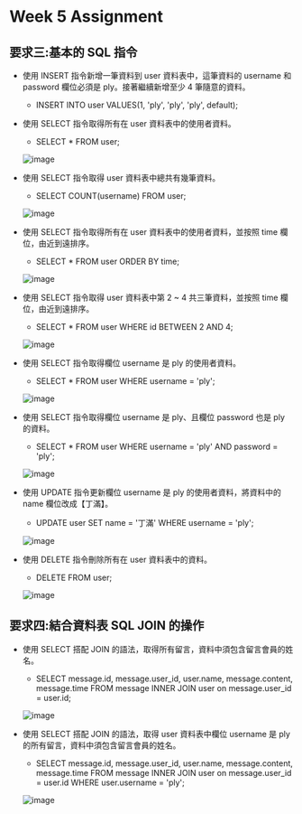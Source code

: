 Week 5 Assignment 
======
要求三:基本的 SQL 指令
------

* 使用 INSERT 指令新增一筆資料到 user 資料表中，這筆資料的 username 和 password 欄位必須是 ply。接著繼續新增至少 4 筆隨意的資料。  
  * INSERT INTO user VALUES(1, 'ply', 'ply', 'ply', default);

* 使用 SELECT 指令取得所有在 user 資料表中的使用者資料。  
  * SELECT * FROM user;

  ![image](https://user-images.githubusercontent.com/77286388/112092774-27619900-8bd3-11eb-9f28-0f0529a2a5df.png)

* 使用 SELECT 指令取得 user 資料表中總共有幾筆資料。<br>
  * SELECT COUNT(username) FROM user;
  
  ![image](https://user-images.githubusercontent.com/77286388/112093355-3ac13400-8bd4-11eb-8486-d48a0be1939b.png)

* 使用 SELECT 指令取得所有在 user 資料表中的使用者資料，並按照 time 欄位，由近到遠排序。<br>
  * SELECT * FROM user ORDER BY time;
  
  ![image](https://user-images.githubusercontent.com/77286388/112093866-26ca0200-8bd5-11eb-94cf-c705f464e005.png)

* 使用 SELECT 指令取得 user 資料表中第 2 ~ 4 共三筆資料，並按照 time 欄位，由近到遠排序。<br>
  * SELECT * FROM user WHERE id BETWEEN 2 AND 4;
  
  ![image](https://user-images.githubusercontent.com/77286388/112094477-4c0b4000-8bd6-11eb-84fd-6f35f244e00c.png)
  
* 使用 SELECT 指令取得欄位 username 是 ply 的使用者資料。<br>
  * SELECT * FROM user WHERE username = 'ply';
  
  ![image](https://user-images.githubusercontent.com/77286388/112094603-955b8f80-8bd6-11eb-9f83-be1f600cc71e.png)
  
* 使用 SELECT 指令取得欄位 username 是 ply、且欄位 password 也是 ply 的資料。<br>
  * SELECT * FROM user WHERE username = 'ply' AND password = 'ply';
  
  ![image](https://user-images.githubusercontent.com/77286388/112094982-bcb25c80-8bd6-11eb-8630-e3948f5a291b.png)

* 使用 UPDATE 指令更新欄位 username 是 ply 的使用者資料，將資料中的 name 欄位改成【丁滿】。<br>
  * UPDATE user SET name = '丁滿' WHERE username = 'ply';

  ![image](https://user-images.githubusercontent.com/77286388/112095544-a789fd80-8bd7-11eb-89cd-caaff0b915de.png)
  
* 使用 DELETE 指令刪除所有在 user 資料表中的資料。<br>
   * DELETE FROM user;
   
   ![image](https://user-images.githubusercontent.com/77286388/112115365-107f6e80-8bf4-11eb-8714-5ee55ebfe66f.png)
   
   
要求四:結合資料表 SQL JOIN 的操作 
------
* 使用 SELECT 搭配 JOIN 的語法，取得所有留言，資料中須包含留言會員的姓名。<br>
  * SELECT message.id, message.user_id, user.name, message.content, message.time
	FROM message 
	INNER JOIN user on message.user_id = user.id;
  
  ![image](https://user-images.githubusercontent.com/77286388/112252344-ea130f00-8c97-11eb-8b38-259f0e930240.png)

  
* 使用 SELECT 搭配 JOIN 的語法，取得 user 資料表中欄位 username 是 ply 的所有留言，資料中須包含留言會員的姓名。<br>
  * SELECT message.id, message.user_id, user.name, message.content, message.time 
  	FROM message INNER JOIN user on message.user_id = user.id
  	WHERE user.username = 'ply';
  
  ![image](https://user-images.githubusercontent.com/77286388/112252376-f72ffe00-8c97-11eb-9320-7959c04e4856.png)





  
  

